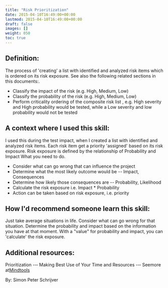 ```yaml
---
title: "Risk Prioritization"
date: 2015-04-10T16:49:00+00:00
lastmod: 2015-04-10T16:49:00+00:00
draft: false
images: []
weight: 050
toc: true
---
```



## Definition:

The process of 'creating' a list with identified and analyzed risk items which is ordered on its risk exposure.
See also the following related sections in this documents:.

* Classify the impact of the risk (e.g. High, Medium, Low)
* Classify the probability of the risk (e.g. High, Medium, Low)
* Perform criticality ordering of the composite risk list , e.g. High severity and High probability would be tested, while a Low severity and low probability would not be tested

## A context where I used this skill:

I used this during the test impact, when I created a list with identified and analyzed risk items.
Each risk item get a priority 'assigned' based on its risk exposure.
Risk exposure is defined by the relationship of Probability and Impact What you need to do.

* Consider what can go wrong that can influence the project
* Determine what the most likely outcome would be -- Impact, Consequences
* Determine how likely those consequences are -- Probability, Likelihood
* Calculate the risk exposure i.e. Impact \* Probability
* Action can be taken based on risk exposure, i.e. priority

## How I'd recommend someone learn this skill:

Just take average situations in life.
Consider what can go wrong for that situation.
Determine the probability and impact based on the information you have at that moment.
With a "value" for probability and impact, you can 'calculate' the risk exposure.

## Additional resources:

Prioritization -‐‑ Making Best Use of Your Time and Resources -‐‑ Seemore at[Mindtools](http://www.mindtools.com/pages/article/newHTE_92.htm)

By: Simon Peter Schrijver

